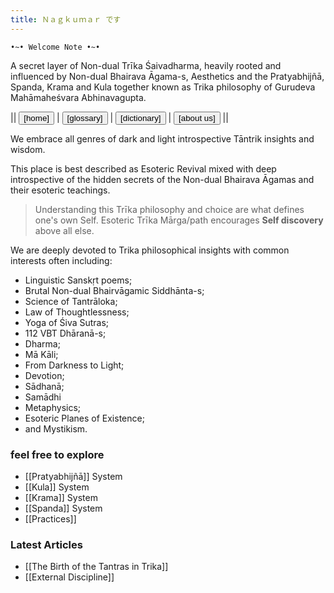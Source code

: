```yaml
---
title: Ｎａｇｋｕｍａｒ です
---
```


<div class="class-header">

<!--img src="/images/banner.jpg"-->

`•~• Welcome Note •~•`

A secret layer of Non-dual Trīka Śaivadharma, heavily rooted and influenced by Non-dual Bhairava Āgama-s, Aesthetics and the Pratyabhijñā, Spanda, Krama and Kula together known as Trika philosophy of Gurudeva Mahāmaheśvara Abhinavagupta.

|| <a href="."> <button class="fancybutton" type="button" >[home]</button></a> | <a href="/glossary"><button class="fancybutton" type="button">[glossary]</button></a>  |  <a href="/dictionary"> <button class="fancybutton" type="button">[dictionary]</button></a> | <a href="/about us"><button class="fancybutton" type="button"> [about us]</button></a> ||
</div>

We embrace all genres of dark and light introspective Tāntrik insights and wisdom.

This place is best described as Esoteric Revival mixed with deep introspective of the hidden secrets of the Non-dual Bhairava Āgamas and their esoteric teachings.

> Understanding this Trīka philosophy and choice are what defines one's own Self.
> Esoteric Trīka Mārga/path encourages **Self discovery** above all else.

We are deeply devoted to Trika philosophical insights with common interests often including:
- Linguistic Sanskṛt poems;
- Brutal Non-dual Bhairvāgamic Siddhānta-s;
- Science of Tantrāloka;
- Law of Thoughtlessness;
- Yoga of Śiva Sutras;
- 112 VBT Dhāranā-s;
- Dharma;
- Mā Kāli;
- From Darkness to Light;
- Devotion;
- Sādhanā;
- Samādhi
- Metaphysics;
- Esoteric Planes of Existence;
- and Mystikism.

### feel free to explore

- [[Pratyabhijñā]] System
- [[Kula]] System
- [[Krama]] System
- [[Spanda]] System
- [[Practices]]

 ### Latest Articles
 - [[The Birth of the Tantras in Trika]]
 - [[External Discipline]]
